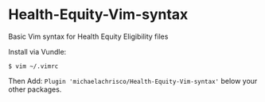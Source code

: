# Health-Equity-Vim-syntax
Basic Vim syntax for Health Equity Eligibility files

Install via Vundle:
```
$ vim ~/.vimrc
```
Then Add:
`Plugin 'michaelachrisco/Health-Equity-Vim-syntax'` below your other packages.
